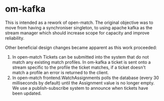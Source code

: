 # om-kafka

This is intended as a rework of open-match. 
The original objective was to move from having a synchroniser singleton, 
to using apache kafka as the stream manager which should increase scope 
for capacity and improve reliability.

Other beneficial design changes became apparent as this work proceeded:
1. In open-match Tickets can be submitted into the system that do not match any 
   existing match profiles. In om-kafka a ticket is sent onto a stream specific 
   to the profile the ticket matches, if a ticket doesn't match a profile an error 
   is returned to the client.
1. In open-match frontend.WatchAssignments polls the database 
   (every 30 milliseconds by default) until the Assignment value is no longer empty.
   We use a publish-subscribe system to announce when tickets have been updated.
